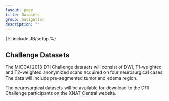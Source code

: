 ```yaml
---
layout: page
title: Datasets
group: navigation
description: ""
---
```

{% include JB/setup %}


## Challenge Datasets

The MICCAI 2013 DTI Challenge datasets will consist of DWI, T1-weighted and T2-weighted anonymized scans acquired on four neurosurgical cases. The data will include pre-segmented tumor and edema region.

The neurosurgical datasets will be available for download to the DTI Challenge participants on the XNAT Central website. 




